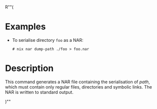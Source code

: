 R""(

# Examples

* To serialise directory `foo` as a NAR:

  ```console
  # nix nar dump-path ./foo > foo.nar
  ```

# Description

This command generates a NAR file containing the serialisation of
*path*, which must contain only regular files, directories and
symbolic links. The NAR is written to standard output.

)""

